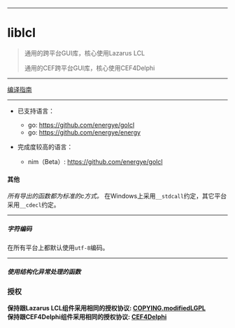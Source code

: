 ----
# liblcl

> 通用的跨平台GUI库，核心使用Lazarus LCL
>
> 通用的CEF跨平台GUI库，核心使用CEF4Delphi
----

[编译指南](Compile.README.md)  

----

* 已支持语言： 

  * go: https://github.com/energye/golcl
  * go: https://github.com/energye/energy

* 完成度较高的语言：

  * nim（Beta）: https://github.com/energye/golcl

#### 其他   

*所有导出的函数都为标准的c方式。* 在Windows上采用`__stdcall`约定，其它平台采用`__cdecl`约定。

----

##### 字符编码  

在所有平台上都默认使用`utf-8`编码。

----

##### 使用结构化异常处理的函数

### 授权

**保持跟Lazarus LCL组件采用相同的授权协议: [COPYING.modifiedLGPL](COPYING.modifiedLGPL.txt)**  
**保持跟CEF4Delphi组件采用相同的授权协议: [CEF4Delphi](https://github.com/salvadordf/CEF4Delphi/blob/master/LICENSE.md)**  